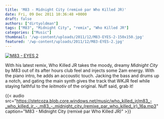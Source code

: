 ```yaml
---
title: 'M83 - Midnight City (remixé par Who Killed JR)'
date: Fri, 09 Dec 2011 10:36:48 +0000
draft: false
authors: ["dirtyoldman"]
tags: ["M83", "Midnight City", "remix", "Who Killed JR"]
categories: ["Music"]
thumbnail: '/wp-content/uploads/2011/12/M83-EYES-2-150x150.jpg'
featured: '/wp-content/uploads/2011/12/M83-EYES-2.jpg'
---
```


[![](/wp-content/uploads/2011/12/M83-EYES-2.jpg "M83 - EYES 2")](/2011/12/09/m83-midnight-city-remixe-par-who-killed-jr/m83-eyes-2/)

With his latest remix, Who Killed JR takes the moody, dreamy _Midnight City_ by M83 out of its after hours club feel and injects some 2am energy. With the piano intro, he adds an accoustic touch. Jacking the bass and drums up a notch, and gating the main synth gives the track that WKJR feel while staying faithful to the _leitmotiv_ of the original. Nuff said, grab it!

{{< audio
    src="https://stetcoza.blob.core.windows.net/music/who_killed_jr/m83_-_who_killed_jr_-_m83_-_midnight_city_(remixe_par_who_killed_jr)_16a.mp3"
    caption="M83 - Midnight City (remixé par Who Killed JR)" >}}
